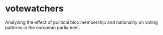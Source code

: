 # votewatchers
Analyzing the effect of political bloc membership and nationality on voting patterns in the european parliament. 
